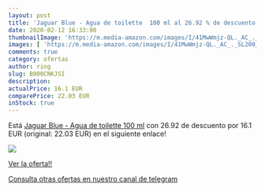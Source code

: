 ```yaml
---
layout: post
title: 'Jaguar Blue - Agua de toilette  100 ml al 26.92 % de descuento'
date: 2020-02-12 16:33:00
thumbnailImage: 'https://m.media-amazon.com/images/I/41MwWmjz-QL._AC_._SL200_.jpg'
images: [ 'https://m.media-amazon.com/images/I/41MwWmjz-QL._AC_._SL200_.jpg' ]
comments: true
category: ofertas
author: ring
slug: B000CNKJSI
description:
actualPrice: 16.1 EUR
comparePrice: 22.03 EUR
inStock: true
---
```


Está [Jaguar Blue - Agua de toilette  100 ml](https://www.amazon.com/dp/B000CNKJSI/?tag=redken08-20) con 26.92 de descuento por 16.1 EUR (original: 22.03 EUR) en el siguiente enlace!

[![](https://m.media-amazon.com/images/I/41MwWmjz-QL._AC_._SL200_.jpg)](https://www.amazon.com/dp/B000CNKJSI/?tag=redken08-20)

[Ver la oferta!!](https://www.amazon.com/dp/B000CNKJSI/?tag=redken08-20)

[Consulta otras ofertas en nuestro canal de telegram](https://t.me/s/ofertas25)
